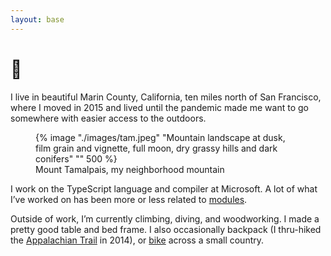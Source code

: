 ```yaml
---
layout: base
---
```


<div class="slide-enter-content">

# 👋

I live in beautiful Marin County, California, ten miles north of San Francisco, where I moved in 2015 and lived until the pandemic made me want to go somewhere with easier access to the outdoors.

<figure>
{% image "./images/tam.jpeg" "Mountain landscape at dusk, film grain and vignette, full moon, dry grassy hills and dark conifers" "" 500 %}
<figcaption>
Mount Tamalpais, my neighborhood mountain
</figcaption>
</figure>

I work on the TypeScript language and compiler at Microsoft. A lot of what I’ve worked on has been more or less related to [modules](https://www.typescriptlang.org/docs/handbook/modules).

Outside of work, I’m currently climbing, diving, and woodworking. I made a pretty good table and bed frame. I also occasionally backpack (I thru-hiked the [Appalachian Trail](https://en.wikipedia.org/wiki/Appalachian_Trail) in 2014), or [bike](/one-does-not-simply-walk-into-mordor) across a small country.

</div>
